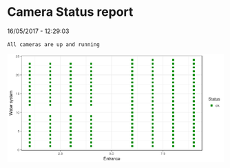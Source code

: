 Camera Status report
================
16/05/2017 - 12:29:03

    All cameras are up and running

![](camreport_files/figure-markdown_github/unnamed-chunk-2-1.png)
